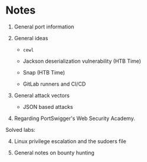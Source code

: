 # Notes

1. General port information

2. General ideas

	- `cewl`

	- Jackson deserialization vulnerability (HTB Time)
    
	- Snap (HTB Time)
	
	- GitLab runners and CI/CD

3. General attack vectors
    
	- JSON based attacks

3. Regarding PortSwigger's Web Security Academy.

Solved labs:

4. Linux privilege escalation and the sudoers file

5. General notes on bounty hunting
